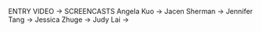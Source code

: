 ENTRY VIDEO ->
SCREENCASTS
Angela Kuo ->
Jacen Sherman ->
Jennifer Tang ->
Jessica Zhuge ->
Judy Lai ->
